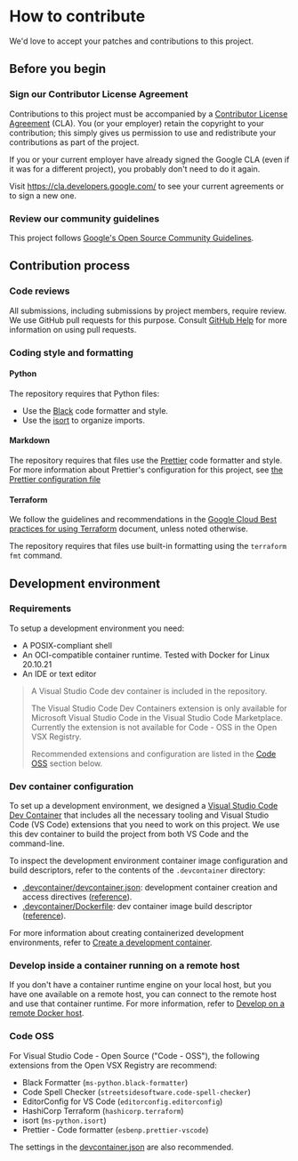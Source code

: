 # How to contribute

We'd love to accept your patches and contributions to this project.

## Before you begin

### Sign our Contributor License Agreement

Contributions to this project must be accompanied by a
[Contributor License Agreement](https://cla.developers.google.com/about) (CLA).
You (or your employer) retain the copyright to your contribution; this simply
gives us permission to use and redistribute your contributions as part of the
project.

If you or your current employer have already signed the Google CLA (even if it
was for a different project), you probably don't need to do it again.

Visit <https://cla.developers.google.com/> to see your current agreements or to
sign a new one.

### Review our community guidelines

This project follows
[Google's Open Source Community Guidelines](https://opensource.google/conduct/).

## Contribution process

### Code reviews

All submissions, including submissions by project members, require review. We
use GitHub pull requests for this purpose. Consult
[GitHub Help](https://help.github.com/articles/about-pull-requests/) for more
information on using pull requests.

### Coding style and formatting

#### Python

The repository requires that Python files:

- Use the [Black](https://github.com/psf/black) code formatter and style.
- Use the [isort](https://github.com/PyCQA/isort) to organize imports.

#### Markdown

The repository requires that files use the
[Prettier](https://github.com/prettier/prettier) code formatter and style. For
more information about Prettier's configuration for this project, see
[the Prettier configuration file](/.prettierrc)

#### Terraform

We follow the guidelines and recommendations in the
[Google Cloud Best practices for using Terraform](https://cloud.google.com/docs/terraform/best-practices-for-terraform)
document, unless noted otherwise.

The repository requires that files use built-in formatting using the
`terraform fmt` command.

## Development environment

### Requirements

To setup a development environment you need:

- A POSIX-compliant shell
- An OCI-compatible container runtime. Tested with Docker for Linux 20.10.21
- An IDE or text editor

> A Visual Studio Code dev container is included in the repository.
>
> The Visual Studio Code Dev Containers extension is only available for
> Microsoft Visual Studio Code in the Visual Studio Code Marketplace. Currently
> the extension is not available for Code - OSS in the Open VSX Registry.
>
> Recommended extensions and configuration are listed in the
> [Code OSS](#code-oss) section below.

### Dev container configuration

To set up a development environment, we designed a
[Visual Studio Code Dev Container](https://code.visualstudio.com/docs/devcontainers/containers)
that includes all the necessary tooling and Visual Studio Code (VS Code)
extensions that you need to work on this project. We use this dev container to
build the project from both VS Code and the command-line.

To inspect the development environment container image configuration and build
descriptors, refer to the contents of the `.devcontainer` directory:

- [.devcontainer/devcontainer.json](/.devcontainer/devcontainer.json):
  development container creation and access directives
  ([reference](https://code.visualstudio.com/docs/remote/devcontainerjson-reference)).
- [.devcontainer/Dockerfile](/.devcontainer/Dockerfile): dev container image
  build descriptor
  ([reference](https://docs.docker.com/engine/reference/builder/)).

For more information about creating containerized development environments,
refer to
[Create a development container](https://code.visualstudio.com/docs/remote/create-dev-container).

### Develop inside a container running on a remote host

If you don't have a container runtime engine on your local host, but you have
one available on a remote host, you can connect to the remote host and use that
container runtime. For more information, refer to
[Develop on a remote Docker host](https://code.visualstudio.com/remote/advancedcontainers/develop-remote-host).

### Code OSS

For Visual Studio Code - Open Source ("Code - OSS"), the following extensions
from the Open VSX Registry are recommend:

- Black Formatter (`ms-python.black-formatter`)
- Code Spell Checker (`streetsidesoftware.code-spell-checker`)
- EditorConfig for VS Code (`editorconfig.editorconfig`)
- HashiCorp Terraform (`hashicorp.terraform`)
- isort (`ms-python.isort`)
- Prettier - Code formatter (`esbenp.prettier-vscode`)

The settings in the [devcontainer.json](/.devcontainer/devcontainer.json#L9) are
also recommended.
